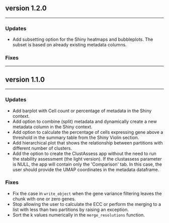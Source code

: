 ## version 1.2.0

---

### Updates
- Add subsetting option for the Shiny heatmaps and bubbleplots. The subset is based on already existing metadata columns.

### Fixes

---

## version 1.1.0

---

### Updates
- Add barplot with Cell count or percentage of metadata in the Shiny context.
- Add option to combine (split) metadata and dynamically create a new metadata column in the Shiny context.
- Add option to calculate the percentage of cells expressing gene above a threshold in the summary table from the Shiny Violin section.
- Add hierarchical plot that shows the relationship between partitions with different number of clusters.
- Add the option to create the ClustAssess app without the need to run the stability assessment (the light version). If the clustassess parameter is NULL, the app will contain only the 'Comparison' tab. In this case, the user should provide the UMAP coordinates in the metadata dataframe.

### Fixes
- Fix the case in `write_object` when the gene variance filtering leaves the chunk with one or zero genes.
- Stop allowing the user to calculate the ECC or perform the merging to a list with less than two partitions by raising an exception.
- Sort the k values numerically in the `merge_resolutions` function.
